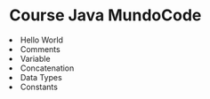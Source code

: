 # Course Java MundoCode


<li>Hello World</li>
<li>Comments</li>
<li>Variable</li>
<li>Concatenation</li>
<li>Data Types</li>
<li>Constants</li>
